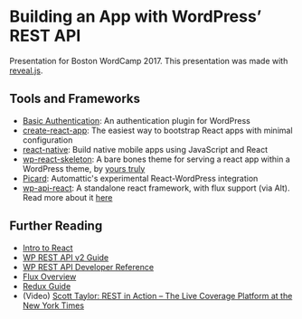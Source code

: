 # Building an App with WordPress’ REST API
Presentation for Boston WordCamp 2017. This presentation was made with [reveal.js](https://github.com/hakimel/reveal.js).

## Tools and Frameworks
* [Basic Authentication](https://github.com/WP-API/Basic-Auth): An authentication plugin for WordPress
* [create-react-app](https://github.com/facebookincubator/create-react-app): The easiest way to bootstrap React apps with minimal configuration
* [react-native](https://facebook.github.io/react-native/): Build native mobile apps using JavaScript and React
* [wp-react-skeleton](https://github.com/gopperman/wp-react-skeleton): A bare bones theme for serving a react app within a WordPress theme, by [yours truly](http://gopperman.com)
* [Picard](https://github.com/Automattic/Picard): Automattic's experimental React-WordPress integration
* [wp-api-react](https://github.com/DreySkee/wp-api-react): A standalone react framework, with flux support (via Alt). Read more about it [here](https://medium.freecodecamp.org/how-to-build-react-apps-on-top-of-the-wordpress-rest-api-bcc632808025#.tkbzho7ms)

## Further Reading
* [Intro to React](https://facebook.github.io/react/tutorial/tutorial.html)
* [WP REST API v2 Guide](http://v2.wp-api.org/)
* [WP REST API Developer Reference](https://developer.wordpress.org/rest-api/reference/)
* [Flux Overview](https://facebook.github.io/flux/docs/in-depth-overview.html#content)
* [Redux Guide](http://redux.js.org/)
* (Video) [Scott Taylor: REST in Action – The Live Coverage Platform at the New York Times](https://videopress.com/v/jBvi0Nfq)